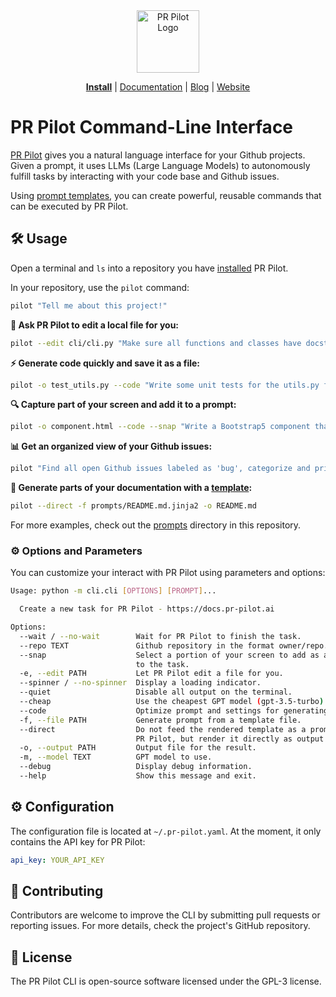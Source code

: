 <div align="center">
<img src="https://avatars.githubusercontent.com/ml/17635?s=140&v=" width="100" alt="PR Pilot Logo">
</div>

<p align="center">
  <a href="https://github.com/apps/pr-pilot-ai/installations/new"><b>Install</b></a> |
  <a href="https://docs.pr-pilot.ai">Documentation</a> |
  <a href="https://www.pr-pilot.ai/blog">Blog</a> |
  <a href="https://www.pr-pilot.ai">Website</a>
</p>

# PR Pilot Command-Line Interface

[PR Pilot](https://docs.pr-pilot.ai) gives you a natural language interface for your Github projects.
Given a prompt, it uses LLMs (Large Language Models) to autonomously fulfill tasks by interacting with your code base
and Github issues.

Using [prompt templates](./prompts), you can create powerful,
reusable commands that can be executed by PR Pilot.

## 🛠️ Usage

Open a terminal and `ls` into a repository you have [installed](https://github.com/apps/pr-pilot-ai/installations/new) PR Pilot.

In your repository, use the `pilot` command:

```bash
pilot "Tell me about this project!"
```

**📝 Ask PR Pilot to edit a local file for you:**

```bash
pilot --edit cli/cli.py "Make sure all functions and classes have docstrings."
```

**⚡ Generate code quickly and save it as a file:**

```bash
pilot -o test_utils.py --code "Write some unit tests for the utils.py file."
```

**🔍 Capture part of your screen and add it to a prompt:**

```bash
pilot -o component.html --code --snap "Write a Bootstrap5 component that looks like this."
```

**📊 Get an organized view of your Github issues:**

```bash
pilot "Find all open Github issues labeled as 'bug', categorize and prioritize them"
```

**📝 Generate parts of your documentation with a [template](./prompts/README.md.jinja2):**

```bash
pilot --direct -f prompts/README.md.jinja2 -o README.md
```

For more examples, check out the [prompts](./prompts) directory in this repository.

### ⚙️ Options and Parameters

You can customize your interact with PR Pilot using parameters and options:

```bash
Usage: python -m cli.cli [OPTIONS] [PROMPT]...

  Create a new task for PR Pilot - https://docs.pr-pilot.ai

Options:
  --wait / --no-wait        Wait for PR Pilot to finish the task.
  --repo TEXT               Github repository in the format owner/repo.
  --snap                    Select a portion of your screen to add as an image
                            to the task.
  -e, --edit PATH           Let PR Pilot edit a file for you.
  --spinner / --no-spinner  Display a loading indicator.
  --quiet                   Disable all output on the terminal.
  --cheap                   Use the cheapest GPT model (gpt-3.5-turbo)
  --code                    Optimize prompt and settings for generating code
  -f, --file PATH           Generate prompt from a template file.
  --direct                  Do not feed the rendered template as a prompt into
                            PR Pilot, but render it directly as output.
  -o, --output PATH         Output file for the result.
  -m, --model TEXT          GPT model to use.
  --debug                   Display debug information.
  --help                    Show this message and exit.

```

## ⚙️ Configuration
The configuration file is located at `~/.pr-pilot.yaml`. At the moment, it only contains the API key for PR Pilot:

```yaml
api_key: YOUR_API_KEY
```

## 🤝 Contributing
Contributors are welcome to improve the CLI by submitting pull requests or reporting issues. For more details, check the project's GitHub repository.

## 📜 License
The PR Pilot CLI is open-source software licensed under the GPL-3 license.